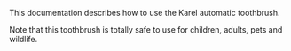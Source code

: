This documentation describes how to use the Karel automatic toothbrush.

Note that this toothbrush is totally safe to use for children, adults, pets and wildlife.
